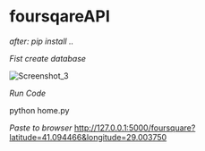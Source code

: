 # foursqareAPI

*after: pip install ..*

*Fist create database*

![Screenshot_3](https://user-images.githubusercontent.com/52568237/63926289-44180800-ca54-11e9-944d-d51c46fbb990.png)


*Run Code*

python home.py


*Paste to browser*
http://127.0.0.1:5000/foursquare?latitude=41.094466&longitude=29.003750
